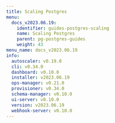 ```yaml
---
title: Scaling Postgres
menu:
  docs_v2023.06.19:
    identifier: guides-postgres-scaling
    name: Scaling Postgres
    parent: pg-postgres-guides
    weight: 43
menu_name: docs_v2023.06.19
info:
  autoscaler: v0.19.0
  cli: v0.34.0
  dashboard: v0.10.0
  installer: v2023.06.19
  ops-manager: v0.21.0
  provisioner: v0.34.0
  schema-manager: v0.10.0
  ui-server: v0.10.0
  version: v2023.06.19
  webhook-server: v0.10.0
---
```


